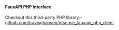 #### FauxAPI PHP Interface

Checkout this third-party PHP library:-
[github.com/travisghansen/pfsense_fauxapi_php_client](https://github.com/travisghansen/pfsense_fauxapi_php_client)
